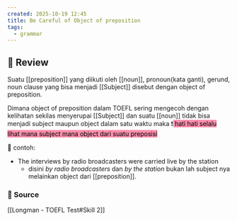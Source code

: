 ```yaml
---
created: 2025-10-19 12:45
title: Be Careful of Object of preposition
tags:
  - grammar
---
```

## 📝 Review
Suatu [[preposition]] yang diikuti oleh [[noun]], pronoun(kata ganti), gerund, noun clause yang bisa menjadi [[Subject]] disebut dengan object of preposition.

Dimana object of preposition dalam TOEFL sering mengecoh dengan kelihatan sekilas menyerupai [[Subject]] dan suatu [[noun]] tidak bisa menjadi subject maupun object dalam satu waktu maka ❗<mark style="background: #FF5582A6;"> hati hati selalu lihat mana subject mana object dari suatu preposisi</mark> 

📝 contoh:
- The interviews by radio broadcasters were carried live by the station
	- disini *by radio broadcasters* dan *by the station* bukan lah subject nya melainkan object dari [[preposition]].

### 🔗 Source
[[Longman - TOEFL Test#Skill 2]] 